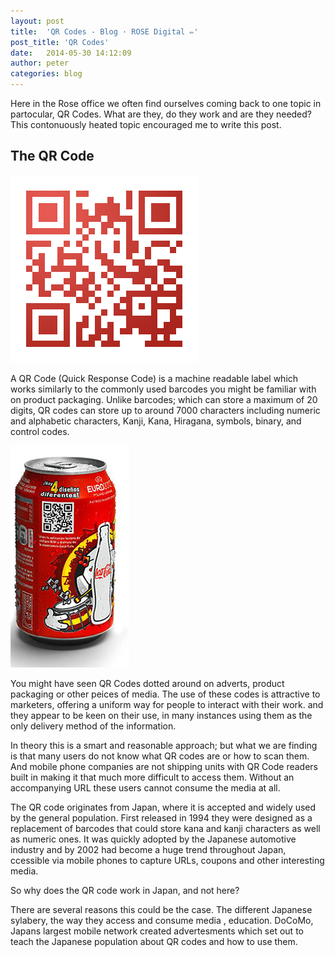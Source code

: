 ```yaml
---
layout: post
title:  'QR Codes - Blog · ROSE Digital ✏'
post_title: 'QR Codes'
date:   2014-05-30 14:12:09
author: peter
categories: blog
---
```


Here in the Rose office we often find ourselves coming back to one topic in partocular, QR Codes. What are they, do they work and are they needed? This contonuously heated topic encouraged me to write this post.

## The QR Code

<img class="img-right" src="/assets/roseqrcode.png" alt="Rose QR Code">

A QR Code (Quick Response Code) is a machine readable label which works similarly to the commonly used barcodes you might be familiar with on product packaging. Unlike barcodes; which can store a maximum of 20 digits, QR codes can store up to around 7000 characters including numeric and alphabetic characters, Kanji, Kana, Hiragana, symbols, binary, and control codes. 

<img class="img-left" src="/assets/cokeqr.jpg" alt="Rose QR Code">

You might have seen QR Codes dotted around on adverts, product packaging or other peices of media. The use of these codes is attractive to marketers, offering a uniform way for people to interact with their work.  and they appear to be keen on their use, in many instances using them as the only delivery method of the information.

In theory this is a smart and reasonable approach; but what we are finding is that many users do not know what QR codes are or how to scan them. And mobile phone companies are not shipping units with QR Code readers built in making it that much more difficult to access them. Without an accompanying URL these users cannot consume the media at all. 

The QR code originates from Japan, where it is accepted and widely used by the general population. First released in 1994 they were designed as a replacement of barcodes that could store kana and kanji characters as well as numeric ones. It was quickly adopted by the Japanese automotive industry and by 2002 had become a huge trend throughout Japan, ccessible via mobile phones to capture URLs, coupons and other interesting media. 

So why does the QR code work in Japan, and not here?

There are several reasons this could be the case. The different Japanese sylabery, the way they access and consume media , education. DoCoMo, Japans largest mobile network created advertesments which set out to teach the Japanese population about QR codes and how to use them.